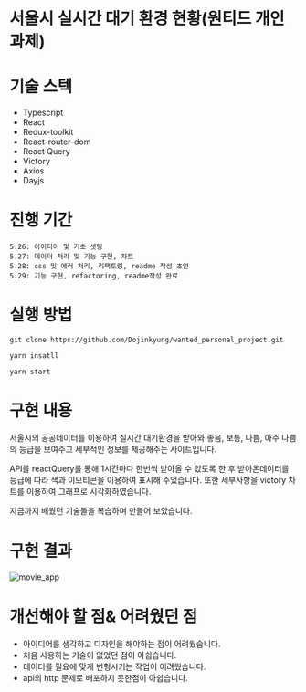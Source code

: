 # 서울시 실시간 대기 환경 현황(원티드 개인과제)

# 기술 스텍

- Typescript
- React
- Redux-toolkit
- React-router-dom
- React Query
- Victory
- Axios
- Dayjs

# 진행 기간

    5.26: 아이디어 및 기초 셋팅
    5.27: 데이터 처리 및 기능 구현, 차트
    5.28: css 및 에러 처리, 리팩토링, readme 작성 초안
    5.29: 기능 구현, refactoring, readme작성 완료

# 실행 방법

`git clone https://github.com/Dojinkyung/wanted_personal_project.git`

`yarn insatll`

`yarn start`

# 구현 내용

서울시의 공공데이터를 이용하여 실시간 대기환경을 받아와 좋음, 보통, 나쁨, 아주 나쁨의 등급을 보여주고 세부적인 정보를 제공해주는 사이트입니다.

API를 reactQuery를 통해 1시간마다 한번씩 받아올 수 있도록 한 후 받아온데이터를 등급에 따라 색과 이모티콘을 이용하여 표시해 주었습니다. 또한 세부사항을 victory 차트를 이용하여 그래프로 시각화하였습니다.

지금까지 배웠던 기술들을 복습하며 만들어 보았습니다.

# 구현 결과
![movie_app](https://user-images.githubusercontent.com/63532503/170852720-b04dd07b-e52a-488e-9ea2-7242d876d00f.gif)

# 개선해야 할 점& 어려웠던 점

- 아이디어를 생각하고 디자인을 해야하는 점이 어려웠습니다.
- 처음 사용하는 기술이 없었던 점이 아쉽습니다.
- 데이터를 필요에 맞게 변형시키는 작업이 어려웠습니다.
- api의 http 문제로 배포하지 못한점이 아쉽습니다.
